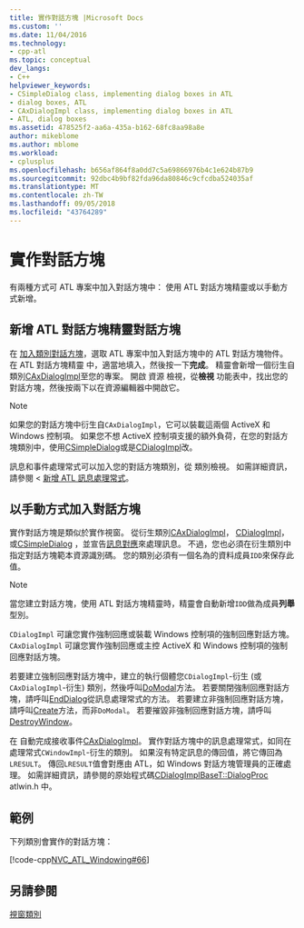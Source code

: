 ```yaml
---
title: 實作對話方塊 |Microsoft Docs
ms.custom: ''
ms.date: 11/04/2016
ms.technology:
- cpp-atl
ms.topic: conceptual
dev_langs:
- C++
helpviewer_keywords:
- CSimpleDialog class, implementing dialog boxes in ATL
- dialog boxes, ATL
- CAxDialogImpl class, implementing dialog boxes in ATL
- ATL, dialog boxes
ms.assetid: 478525f2-aa6a-435a-b162-68fc8aa98a8e
author: mikeblome
ms.author: mblome
ms.workload:
- cplusplus
ms.openlocfilehash: b656af864f8a0dd7c5a69866976b4c1e624b87b9
ms.sourcegitcommit: 92dbc4b9bf82fda96da80846c9cfcdba524035af
ms.translationtype: MT
ms.contentlocale: zh-TW
ms.lasthandoff: 09/05/2018
ms.locfileid: "43764289"
---
```

# <a name="implementing-a-dialog-box"></a>實作對話方塊

有兩種方式可 ATL 專案中加入對話方塊中： 使用 ATL 對話方塊精靈或以手動方式新增。

## <a name="adding-a-dialog-box-with-the-atl-dialog-wizard"></a>新增 ATL 對話方塊精靈對話方塊

在 [加入類別對話方塊](../ide/add-class-dialog-box.md)，選取 ATL 專案中加入對話方塊中的 ATL 對話方塊物件。 在 ATL 對話方塊精靈 中，適當地填入，然後按一下**完成**。 精靈會新增一個衍生自類別[CAxDialogImpl](../atl/reference/caxdialogimpl-class.md)至您的專案。 開啟 資源 檢視，從**檢視** 功能表中，找出您的對話方塊，然後按兩下以在資源編輯器中開啟它。

> [!NOTE]
>  如果您的對話方塊中衍生自`CAxDialogImpl`，它可以裝載這兩個 ActiveX 和 Windows 控制項。 如果您不想 ActiveX 控制項支援的額外負荷，在您的對話方塊類別中，使用[CSimpleDialog](../atl/reference/csimpledialog-class.md)或是[CDialogImpl](../atl/reference/cdialogimpl-class.md)改。

訊息和事件處理常式可以加入您的對話方塊類別，從 類別檢視。 如需詳細資訊，請參閱 <<c0> [ 新增 ATL 訊息處理常式](../atl/adding-an-atl-message-handler.md)。

## <a name="adding-a-dialog-box-manually"></a>以手動方式加入對話方塊

實作對話方塊是類似於實作視窗。 從衍生類別[CAxDialogImpl](../atl/reference/caxdialogimpl-class.md)， [CDialogImpl](../atl/reference/cdialogimpl-class.md)，或[CSimpleDialog](../atl/reference/csimpledialog-class.md) ，並宣告[訊息對應](../atl/message-maps-atl.md)來處理訊息。 不過，您也必須在衍生類別中指定對話方塊範本資源識別碼。 您的類別必須有一個名為的資料成員`IDD`來保存此值。

> [!NOTE]
>  當您建立對話方塊，使用 ATL 對話方塊精靈時，精靈會自動新增`IDD`做為成員**列舉**型別。

`CDialogImpl` 可讓您實作強制回應或裝載 Windows 控制項的強制回應對話方塊。 `CAxDialogImpl` 可讓您實作強制回應或主控 ActiveX 和 Windows 控制項的強制回應對話方塊。

若要建立強制回應對話方塊中，建立的執行個體您`CDialogImpl`-衍生 (或`CAxDialogImpl`-衍生) 類別，然後呼叫[DoModal](../atl/reference/cdialogimpl-class.md#domodal)方法。 若要關閉強制回應對話方塊，請呼叫[EndDialog](../atl/reference/cdialogimpl-class.md#enddialog)從訊息處理常式的方法。 若要建立非強制回應對話方塊，請呼叫[Create](../atl/reference/cdialogimpl-class.md#create)方法，而非`DoModal`。 若要摧毀非強制回應對話方塊，請呼叫[DestroyWindow](../atl/reference/cdialogimpl-class.md#destroywindow)。

在 自動完成接收事件[CAxDialogImpl](../atl/reference/caxdialogimpl-class.md)。 實作對話方塊中的訊息處理常式，如同在處理常式`CWindowImpl`-衍生的類別。 如果沒有特定訊息的傳回值，將它傳回為`LRESULT`。 傳回`LRESULT`值會對應由 ATL，如 Windows 對話方塊管理員的正確處理。 如需詳細資訊，請參閱的原始程式碼[CDialogImplBaseT::DialogProc](../atl/reference/cdialogimpl-class.md#dialogproc) atlwin.h 中。

## <a name="example"></a>範例

下列類別會實作的對話方塊：

[!code-cpp[NVC_ATL_Windowing#66](../atl/codesnippet/cpp/implementing-a-dialog-box_1.h)]

## <a name="see-also"></a>另請參閱

[視窗類別](../atl/atl-window-classes.md)

